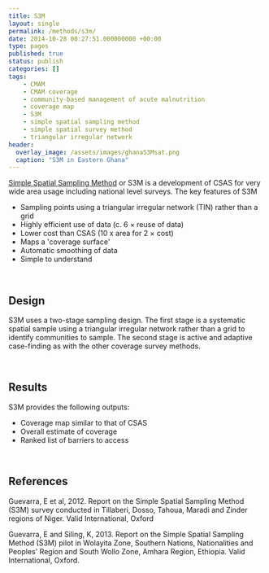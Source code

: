 ```yaml
---
title: S3M
layout: single
permalink: /methods/s3m/
date: 2014-10-28 00:27:51.000000000 +00:00
type: pages
published: true
status: publish
categories: []
tags:
    - CMAM
    - CMAM coverage
    - community-based management of acute malnutrition
    - coverage map
    - S3M
    - simple spatial sampling method
    - simple spatial survey method
    - triangular irregular network
header:
  overlay_image: /assets/images/ghanaS3Msat.png
  caption: "S3M in Eastern Ghana"
---
```


[Simple Spatial Sampling Method](https://validmeasures.github.io/modules/metrics/s3m/) or S3M is a development of CSAS for very wide area usage including national level surveys. The key features of S3M

- Sampling points using a triangular irregular network (TIN) rather than a grid
- Highly efficient use of data (c. 6 × reuse of data)
- Lower cost than CSAS (10 x area for 2 × cost)
- Maps a 'coverage surface'
- Automatic smoothing of data
- Simple to understand

<br/>

## Design
S3M uses a two-stage sampling design. The first stage is a systematic spatial sample using a triangular irregular network rather than a grid to identify communities to sample. The second stage is active and adaptive case-finding as with the other coverage survey methods.

<br/>

## Results
S3M provides the following outputs:

- Coverage map similar to that of CSAS
- Overall estimate of coverage
- Ranked list of barriers to access

<br/>

## References
Guevarra, E et al, 2012. Report on the Simple Spatial Sampling Method (S3M) survey conducted in Tillaberi, Dosso, Tahoua, Maradi and Zinder regions of Niger. Valid International, Oxford

Guevarra, E and Siling, K, 2013. Report on the Simple Spatial Sampling Method (S3M) pilot in Wolayita Zone, Southern Nations, Nationalities and Peoples' Region and South Wollo Zone, Amhara Region, Ethiopia. Valid International, Oxford.

<br/>
<br/>